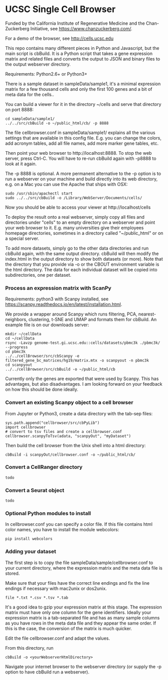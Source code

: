 UCSC Single Cell Browser
========================

Funded by the California Institute of Regenerative Medicine and the Chan-Zuckerberg Initiative, see https://www.chanzuckerberg.com/.

For a demo of the browser, see http://cells.ucsc.edu

This repo contains many different pieces in Python and Javascript, but the main script is
cbBuild. It is a Python script that takes a gene expression matrix and related files and
converts the output to JSON and binary files to the output webserver directory.

Requirements: Python2.6+ or Python3+

There is a sample dataset in sampleData/sample1, it's a minimal expression
matrix for a few thousand cells and only the first 100 genes and a bit of meta
data for the cells..

You can build a viewer for it in the directory ~/cells and serve that directory on port 8888:

    cd sampleData/sample1/
    ../../src/cbBuild -o ~/public_html/cb/ -p 8888

The file cellbrowser.conf in sampleData/sample1/ explains all the various settings
that are available in this config file. E.g. you can change the colors, add acronym tables,
add all file names, add more marker gene tables, etc.

Then point your web browser to http://localhost:8888. To stop the web server, press Ctrl-C. 
You will have to re-run cbBuild again with -p8888 to look at it again.

The -p 8888 is optional. A more permanent alternative to the -p option is to
run a webserver on your machine and build directly into its web directory, e.g.
on a Mac you can use the Apache that ships with OSX:

    sudo /usr/sbin/apachectl start
    sudo ../../src/cbBuild -o /Library/WebServer/Documents/cells/

Now you should be able to access your viewer at http://localhost/cells

To deploy the result onto a real webserver, simply copy all files and directories
under "cells" to an empty directory on a webserver and point your
web browser to it. E.g. many universities give their employees homepage
directories, sometimes in a directory called "~/public_html" or on a special server.

To add more datasets, simply go to the other data directories and run cbBuild
again, with the same output directory. cbBuild will then modify the index.html
in the output directory to show both datasets (or more). Note that the
directory that you provide via -o or the CBOUT environment variable is the html
directory. The data for each individual dataset will be copied into
subdirectories, one per dataset.

### Process an expression matrix with ScanPy

Requirements: python3 with Scanpy installed, see https://scanpy.readthedocs.io/en/latest/installation.html.

We provide a wrapper around Scanpy which runs filtering, PCA, nearest-neighbors, clustering, t-SNE and
UMAP and formats them for cbBuild. An example file is on our downloads server:

    mkdir ~/cellData
    cd ~/cellData
    rsync -Lavzp genome-test.gi.ucsc.edu::cells/datasets/pbmc3k ./pbmc3k/ --progress
    cd pbmc3k
    ../../cellBrowser/src/cbScanpy -e filtered_gene_bc_matrices/hg19/matrix.mtx -o scanpyout -n pbmc3k
    cd scanpyout
    ../../cellBrowser/src/cbBuild -o ~/public_html/cb

Currently only the genes are exported that were used by Scanpy. This has advantages, but also disadvantages.
I am looking forward on your feedback on how this should be done ideally.

### Convert an existing Scanpy object to a cell browser

From Jupyter or Python3, create a data directory with the tab-sep files:

    sys.path.append("cellbrowser/src/cbPyLib")
    import cellbrowser
    # convert to tsv files and create a cellbrowser.conf
    cellbrowser.scanpyToTsv(adata, "scanpyOut", "myDataset")

Then build the cell browser from the Unix shell into a html directory:

    cbBuild -i scanpyOut/cellbrowser.conf -o ~/public_html/cb/

### Convert a CellRanger directory

    todo

### Convert a Seurat object

    todo

### Optional Python modules to install

In cellbrowser.conf you can specify a color file. If this file contains html color names, you
have to install the module webcolors:

    pip install webcolors

### Adding your dataset

The first step is to copy the file sampleData/sample/cellbrowser.conf to your current directory, where
the expression matrix and the meta data file is stored. 

Make sure that your files have the correct line endings and fix the line endings if necessary with mac2unix or dos2unix.

    file *.txt *.csv *.tsv *.tab

It's a good idea to gzip your expression matrix at this stage. The expression matrix must have
only one column for the gene identifiers. Ideally your expression matrix is a
tab-separated file and has as many sample columns as you have rows in the meta
data file  and they appear the same order. If this is the case, the conversion of the matrix
is much quicker.

Edit the file cellbrowser.conf and adapt the values.

From this directory, run 

    cbBuild -o <yourWebserverHtmlDirectory>

Navigate your internet browser to the webserver directory (or supply the -p
<port> option to have cbBuild run a webserver).

